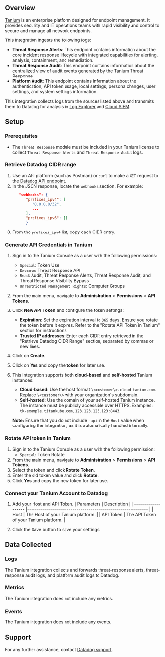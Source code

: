 ## Overview

[Tanium][1] is an enterprise platform designed for endpoint management. It provides security and IT operations teams with rapid visibility and control to secure and manage all network endpoints.

This integration ingests the following logs:

- **Threat Response Alerts**: This endpoint contains information about the core incident response lifecycle with integrated capabilities for alerting, analysis, containment, and remediation.
- **Threat Response Audit**: This endpoint contains information about the centralized view of audit events generated by the Tanium Threat Response.
- **Platform Audit**: This endpoint contains information about the authentication, API token usage, local settings, persona changes, user settings, and system settings information.

This integration collects logs from the sources listed above and transmits them to Datadog for analysis in [Log Explorer][3] and [Cloud SIEM][4].

## Setup

### Prerequisites

- The `Threat Response` module must be included in your Tanium license to collect `Threat Response Alerts` and `Threat Response Audit` logs.

### Retrieve Datadog CIDR range

1. Use an API platform (such as Postman) or `curl` to make a `GET` request to the [Datadog API endpoint][5].
2. In the JSON response, locate the `webhooks` section. For example:
   ```json
      "webhooks": {
         "prefixes_ipv4": [
            "0.0.0.0/32",
            ...
         ],
         "prefixes_ipv6": []
         }
   ```
3. From the `prefixes_ipv4` list, copy each CIDR entry.

### Generate API Credentials in Tanium

1. Sign in to the Tanium Console as a user with the following permissions:
   - `Special`: Token Use
   - `Execute`: Threat Response API
   - `Read`: Audit, Threat Response Alerts, Threat Response Audit, and Threat Response Visibility Bypass
   - `Unrestricted Management Rights`: Computer Groups
2. From the main menu, navigate to **Administration** > **Permissions** > **API Tokens**.
3. Click **New API Token** and configure the token settings:
   - **Expiration**: Set the expiration interval to `365` days. Ensure you rotate the token before it expires. Refer to the "Rotate API Token in Tanium" section for instructions.
   - **Trusted IP addresses**: Enter each CIDR entry retrieved in the "Retrieve Datadog CIDR Range" section, separated by commas or new lines.
4. Click on **Create**.
5. Click on **Yes** and copy the **token** for later use.
6. This integration supports both **cloud-based** and **self-hosted** Tanium instances:
   - **Cloud-based**: Use the host format `\<customer\>.cloud.tanium.com`. Replace `\<customer\>` with your organization's subdomain.
   - **Self-hosted**: Use the domain of your self-hosted Tanium instance. The instance must be publicly accessible over HTTPS. Examples: `tk-example.titankube.com`, `123.123.123.123:8443`.

   **Note:** Ensure that you do not include `-api` in the `Host` value when configuring the integration, as it is automatically handled internally.

### Rotate API token in Tanium

1. Sign in to the Tanium Console as a user with the following permission:
   - `Special`: Token Rotate
2. From the main menu, navigate to **Administration** > **Permissions** > **API Tokens**.
3. Select the token and click **Rotate Token**.
4. Enter the old token value and click **Rotate**.
5. Click **Yes** and copy the new token for later use.

### Connect your Tanium Account to Datadog

1. Add your Host and API Token.
   | Parameters | Description |
   | ------------------- |------------------------------------------------------------- |
   | Host | The Host of your Tanium platform. |
   | API Token | The API Token of your Tanium platform. |

2. Click the Save button to save your settings.

## Data Collected

### Logs

The Tanium integration collects and forwards threat-response alerts, threat-response audit logs, and platform audit logs to Datadog.

### Metrics

The Tanium integration does not include any metrics.

### Events

The Tanium integration does not include any events.

## Support

For any further assistance, contact [Datadog support][2].

[1]: https://www.tanium.com/
[2]: https://docs.datadoghq.com/help/
[3]: https://docs.datadoghq.com/logs/explorer/
[4]: https://www.datadoghq.com/product/cloud-siem/
[5]: https://docs.datadoghq.com/api/latest/ip-ranges/
